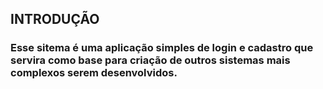 ## INTRODUÇÃO
### Esse sitema é uma aplicação simples de login e cadastro que servira como base para criação de outros sistemas mais complexos serem desenvolvidos.
